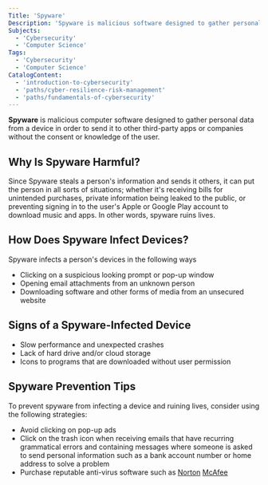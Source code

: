 ```yaml
---
Title: 'Spyware'
Description: 'Spyware is malicious software designed to gather personal data from a device in order to send it to other third-party apps or companies without consent from the user.'
Subjects:
  - 'Cybersecurity'
  - 'Computer Science'
Tags:
  - 'Cybersecurity'
  - 'Computer Science'
CatalogContent:
  - 'introduction-to-cybersecurity'
  - 'paths/cyber-resilience-risk-management'
  - 'paths/fundamentals-of-cybersecurity'
---
```


**Spyware** is malicious computer software designed to gather personal data from a device in order to send it to other third-party apps or companies without the consent or knowledge of the user.

## Why Is Spyware Harmful?

Since Spyware steals a person's information and sends it others, it can put the person in all sorts of situations; whether it's receiving bills for unintended purchases, private information being leaked to the public, or preventing signing in to the user's Apple or Google Play account to download music and apps. In other words, spyware ruins lives.

## How Does Spyware Infect Devices?

Spyware infects a person's devices in the following ways

- Clicking on a suspicious looking prompt or pop-up window
- Opening email attachments from an unknown person
- Downloading software and other forms of media from an unsecured website

## Signs of a Spyware-Infected Device

- Slow performance and unexpected crashes
- Lack of hard drive and/or cloud storage
- Icons to programs that are downloaded without user permission

## Spyware Prevention Tips

To prevent spyware from infecting a device and ruining lives, consider using the following strategies:

- Avoid clicking on pop-up ads
- Click on the trash icon when receiving emails that have recurring grammatical errors and containing messages where someone is asked to send personal information such as a bank account number or home address to solve a problem
- Purchase reputable anti-virus software such as [Norton](https://us.norton.com/) [McAfee](https://www.mcafee.com/)
